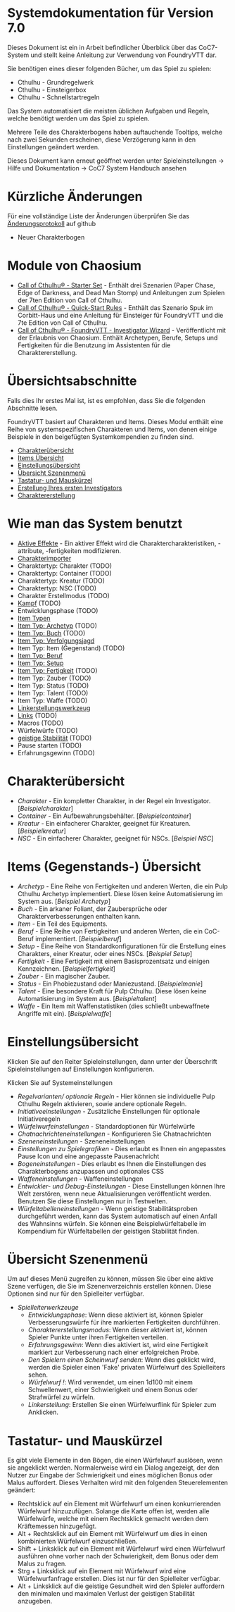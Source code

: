 <!--- This file is auto generated from module/manual/de/README.md -->
# Systemdokumentation für Version 7.0

Dieses Dokument ist ein in Arbeit befindlicher Überblick über das CoC7-System und stellt keine Anleitung zur Verwendung von FoundryVTT dar.

Sie benötigen eines dieser folgenden Bücher, um das Spiel zu spielen:

- Cthulhu - Grundregelwerk
- Cthulhu - Einsteigerbox
- Cthulhu - Schnellstartregeln

Das System automatisiert die meisten üblichen Aufgaben und Regeln, welche benötigt werden um das Spiel zu spielen.

Mehrere Teile des Charakterbogens haben auftauchende Tooltips, welche nach zwei Sekunden erscheinen, diese Verzögerung kann in den Einstellungen geändert werden.

Dieses Dokument kann erneut geöffnet werden unter Spieleinstellungen -> Hilfe und Dokumentation -> CoC7 System Handbuch ansehen

# Kürzliche Änderungen

Für eine vollständige Liste der Änderungen überprüfen Sie das [Änderungsprotokoll](https://github.com/Miskatonic-Investigative-Society/CoC7-FoundryVTT/blob/develop/.github/CHANGELOG.md) auf github

- Neuer Charakterbogen

# Module von Chaosium

- [Call of Cthulhu® - Starter Set](https://foundryvtt.com/packages/cha-coc-fvtt-en-starterset) - Enthält drei Szenarien (Paper Chase, Edge of Darkness, and Dead Man Stomp) und Anleitungen zum Spielen der 7ten Edition von Call of Cthulhu.
- [Call of Cthulhu® - Quick-Start Rules](https://foundryvtt.com/packages/cha-coc-fvtt-en-quickstart) - Enthält das Szenario Spuk im Corbitt-Haus und eine Anleitung für Einsteiger für FoundryVTT und die 7te Edition von Call of Cthulhu.
- [Call of Cthulhu® - FoundryVTT - Investigator Wizard](https://foundryvtt.com/packages/call-of-cthulhu-foundryvtt-investigator-wizard) - Veröffentlicht mit der Erlaubnis von Chaosium. Enthält Archetypen, Berufe, Setups und Fertigkeiten für die Benutzung im Assistenten für die Charaktererstellung.

# Übersichtsabschnitte

Falls dies Ihr erstes Mal ist, ist es empfohlen, dass Sie die folgenden Abschnitte lesen.

FoundryVTT basiert auf Charakteren und Items. Dieses Modul enthält eine Reihe von systemspezifischen Charakteren und Items, von denen einige Beispiele in den beigefügten Systemkompendien zu finden sind.

- [Charakterübersicht](#actor-overview)
- [Items Übersicht](#items-overview)
- [Einstellungsübersicht](#settings-overview)
- [Übersicht Szenenmenü](#call-of-cthulhu-scene-menu)
- [Tastatur- und Mauskürzel](#keyboard-and-mouse-shortcuts)
- [Erstellung Ihres ersten Investigators](first_investigator.md)
- [Charaktererstellung](character_creation.md)

# Wie man das System benutzt

- [Aktive Effekte](effects.md) - Ein aktiver Effekt wird die Charaktercharakteristiken, -attribute, -fertigkeiten modifizieren.
- [Charakterimporter](actor_importer.md)
- Charaktertyp: Charakter (TODO)
- Charaktertyp: Container (TODO)
- Charaktertyp: Kreatur (TODO)
- Charaktertyp: NSC (TODO)
- Charakter Erstellmodus (TODO)
- [Kampf](combat.md) (TODO)
- Entwicklungsphase (TODO)
- [Item Typen](items.md)
- [Item Typ: Archetyp](item_archetype.md) (TODO)
- [Item Typ: Buch](item_book.md) (TODO)
- [Item Typ: Verfolgungsjagd](chases.md)
- Item Typ: Item (Gegenstand) (TODO)
- [Item Typ: Beruf](item_occupation.md)
- [Item Typ: Setup](item_setup.md)
- [Item Typ: Fertigkeit](item_skill.md) (TODO)
- Item Typ: Zauber (TODO)
- Item Typ: Status (TODO)
- Item Typ: Talent (TODO)
- Item Typ: Waffe (TODO)
- [Linkerstellungswerkzeug](link_creation_window.md)
- [Links](links.md) (TODO)
- Macros (TODO)
- Würfelwürfe (TODO)
- [geistige Stabilität](sanity.md) (TODO)
- Pause starten (TODO)
- Erfahrungsgewinn (TODO)

# Charakterübersicht

- _Charakter_ - Ein kompletter Charakter, in der Regel ein Investigator. [_Beispielcharakter_]
- _Container_ - Ein Aufbewahrungsbehälter. [_Beispielcontainer_]
- _Kreatur_ - Ein einfacherer Charakter, geeignet für Kreaturen. [_Beispielkreatur_]
- _NSC_ - Ein einfacherer Charakter, geeignet für NSCs. [_Beispiel NSC_]

# Items (Gegenstands-) Übersicht

- _Archetyp_ - Eine Reihe von Fertigkeiten und anderen Werten, die ein Pulp Cthulhu Archetyp implementiert. Diese lösen keine Automatisierung im System aus. [_Beispiel Archetyp_]
- _Buch_ - Ein arkaner Foliant, der Zaubersprüche oder Charakterverbesserungen enthalten kann.
- _Item_ - Ein Teil des Equipments.
- _Beruf_ - Eine Reihe von Fertigkeiten und anderen Werten, die ein CoC-Beruf implementiert. [_Beispielberuf_]
- _Setup_ - Eine Reihe von Standardkonfigurationen für die Erstellung eines Charakters, einer Kreatur, oder eines NSCs. [_Beispiel Setup_]
- _Fertigkeit_ - Eine Fertigkeit mit einem Basisprozentsatz und einigen Kennzeichnen. [_Beispielfertigkeit_]
- _Zauber_ - Ein magischer Zauber.
- _Status_ - Ein Phobiezustand oder Maniezustand. [_Beispielmanie_]
- _Talent_ - Eine besondere Kraft für Pulp Cthulhu. Diese lösen keine Automatisierung im System aus. [_Beispieltalent_]
- _Waffe_ - Ein Item mit Waffenstatistiken (dies schließt unbewaffnete Angriffe mit ein). [_Beispielwaffe_]

# Einstellungsübersicht

Klicken Sie auf den Reiter Spieleinstellungen, dann unter der Überschrift Spieleinstellungen auf Einstellungen konfigurieren.

Klicken Sie auf Systemeinstellungen

- _Regelvarianten/ optionale Regeln_ - Hier können sie individuelle Pulp Cthulhu Regeln aktivieren, sowie andere optionale Regeln.
- _Initiativeeinstellungen_ - Zusätzliche Einstellungen für optionale Initiativeregeln
- _Würfelwurfeinstellungen_ - Standardoptionen für Würfelwürfe
- _Chatnachrichteneinstellungen_ - Konfigurieren Sie Chatnachrichten
- _Szeneneinstellungen_ - Szeneneinstellungen
- _Einstellungen zu Spielegrafiken_ - Dies erlaubt es Ihnen ein angepasstes Pause Icon und eine angepasste Pausenachricht
- _Bogeneinstellungen_ - Dies erlaubt es Ihnen die Einstellungen des Charakterbogens anzupassen und optionales CSS
- _Waffeneinstellungen_ - Waffeneinstellungen
- _Entwickler- und Debug-Einstellungen_ - Diese Einstellungen können Ihre Welt zerstören, wenn neue Aktualisierungen veröffentlicht werden. Benutzen Sie diese Einstellungen nur in Testwelten.
- _Würfeltabelleneinstellungen_ - Wenn geistige Stabilitätsproben durchgeführt werden, kann das System automatisch auf einen Anfall des Wahnsinns würfeln. Sie können eine Beispielwürfeltabelle im Kompendium für Würfeltabellen der geistigen Stabilität finden.

# Übersicht Szenenmenü

Um auf dieses Menü zugreifen zu können, müssen Sie über eine aktive Szene verfügen, die Sie im Szenenverzeichnis erstellen können. Diese Optionen sind nur für den Spielleiter verfügbar.

- _Spielleiterwerkzeuge_
	- _Entwicklungsphase_: Wenn diese aktiviert ist, können Spieler Verbesserungswürfe für ihre markierten Fertigkeiten durchführen.
	- _Charaktererstellungsmodus_: Wenn dieser aktiviert ist, können Spieler Punkte unter ihren Fertigkeiten verteilen.
	- _Erfahrungsgewinn_: Wenn dies aktiviert ist, wird eine Fertigkeit markiert zur Verbesserung nach einer erfolgreichen Probe.
	- _Den Spielern einen Scheinwurf senden_: Wenn dies geklickt wird, werden die Spieler einen 'Fake' privaten Würfelwurf des Spielleiters sehen.
	- _Würfelwurf !_: Wird verwendet, um einen 1d100 mit einem Schwellenwert, einer Schwierigkeit und einem Bonus oder Strafwürfel zu würfeln.
	- _Linkerstellung_: Erstellen Sie einen Würfelwurflink für Spieler zum Anklicken.

# Tastatur- und Mauskürzel

Es gibt viele Elemente in den Bögen, die einen Würfelwurf auslösen, wenn sie angeklickt werden. Normalerweise wird ein Dialog angezeigt, der den Nutzer zur Eingabe der Schwierigkeit und eines möglichen Bonus oder Malus auffordert. Dieses Verhalten wird mit den folgenden Steuerelementen geändert:

- Rechtsklick auf ein Element mit Würfelwurf um einen konkurrierenden Würfelwurf hinzuzufügen. Solange die Karte offen ist, werden alle Würfelwürfe, welche mit einem Rechtsklick gemacht werden dem Kräftemessen hinzugefügt.
- Alt + Rechtsklick auf ein Element mit Würfelwurf um dies in einen kombinierten Würfelwurf einzuschließen.
- Shift + Linksklick auf ein Element mit Würfelwurf wird einen Würfelwurf ausführen ohne vorher nach der Schwierigkeit, dem Bonus oder dem Malus zu fragen.
- Strg + Linksklick auf ein Element mit Würfelwurf wird eine Würfelwurfanfrage erstellen. Dies ist nur für den Spielleiter verfügbar.
- Alt + Linksklick auf die geistige Gesundheit wird den Spieler auffordern den minimalen und maximalen Verlust der geistigen Stabilität anzugeben.
